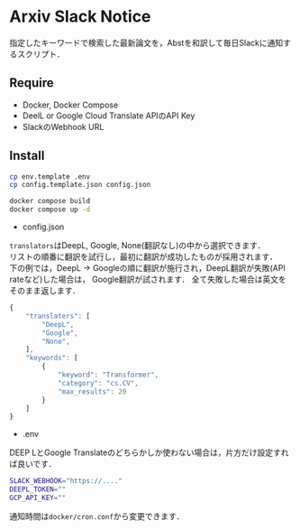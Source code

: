 # Arxiv Slack Notice

指定したキーワードで検索した最新論文を，Abstを和訳して毎日Slackに通知するスクリプト．

## Require

- Docker, Docker Compose
- DeelL or Google Cloud Translate APIのAPI Key
- SlackのWebhook URL

## Install

```bash
cp env.template .env
cp config.template.json config.json

docker compose build
docker compose up -d
```

- config.json

`translators`はDeepL, Google, None(翻訳なし)の中から選択できます．  
リストの順番に翻訳を試行し，最初に翻訳が成功したものが採用されます．  
下の例では，DeepL -> Googleの順に翻訳が施行され，DeepL翻訳が失敗(API rateなど)した場合は，
Google翻訳が試されます．
全て失敗した場合は英文をそのまま返します．

```js
{
    "translaters": [
        "DeepL",
        "Google",
        "None",
    ],
    "keywords": [
        {
            "keyword": "Transformer",
            "category": "cs.CV",
            "max_results": 20
        }
    ]
}
```

- .env

DEEP LとGoogle Translateのどちらかしか使わない場合は，片方だけ設定すれば良いです．

```bash
SLACK_WEBHOOK="https://...."
DEEPL_TOKEN=""
GCP_API_KEY=""
```

通知時間は`docker/cron.conf`から変更できます．
